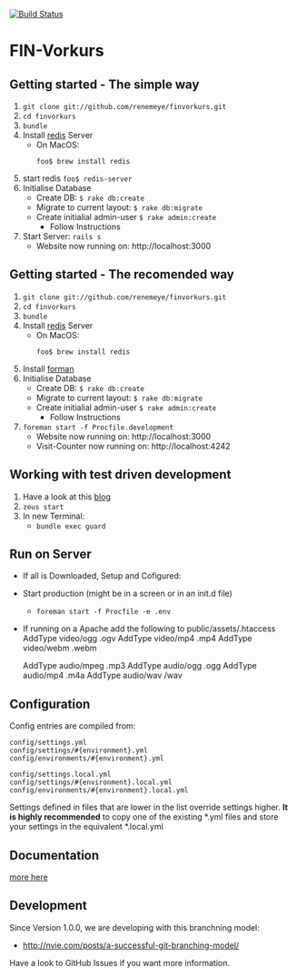 [![Build Status](https://travis-ci.org/renemeye/finvorkurs.png)](https://travis-ci.org/renemeye/finvorkurs)

FIN-Vorkurs
===========

Getting started - **The simple way**
-------------------------------------

1. ```git clone git://github.com/renemeye/finvorkurs.git```
2. ```cd finvorkurs```
3. ``` bundle ```
4. Install [redis](http://redis.io) Server
	* On MacOS:
		```
		foo$ brew install redis
		```
5. start redis
		```
		foo$ redis-server
		```
6. Initialise Database
	* Create DB: ```$ rake db:create```
	* Migrate to current layout: ```$ rake db:migrate```
	* Create initialial admin-user ```$ rake admin:create```
		* Follow Instructions
7. Start Server: ```rails s```
	* Website now running on: http://localhost:3000

Getting started - **The recomended way**
-----------------------------------------

1. ```git clone git://github.com/renemeye/finvorkurs.git```
2. ```cd finvorkurs```
3. ``` bundle ```
4. Install [redis](http://redis.io) Server
	* On MacOS:
		```
		foo$ brew install redis
		```
5. Install [forman](https://github.com/ddollar/foreman)
6. Initialise Database
	* Create DB: ```$ rake db:create```
	* Migrate to current layout: ```$ rake db:migrate```
	* Create initialial admin-user ```$ rake admin:create```
		* Follow Instructions
7. ```foreman start -f Procfile.development```
	* Website now running on: http://localhost:3000
	* Visit-Counter now running on: http://localhost:4242

Working with test driven development
------------------------------------

1. Have a look at this [blog](http://www.ksylvest.com/posts/2012-03-09/faster-testing-in-rails-with-guard-for-zeus-rspec-and-cucumber)
2. ```zeus start```
3. In new Terminal:
	- ```bundle exec guard```


Run on Server
-------------
* If all is Downloaded, Setup and Cofigured:
* Start production (might be in a screen or in an init.d file)
  * ```foreman start -f Procfile -e .env```

* If running on a Apache add the following to public/assets/.htaccess
	AddType video/ogg .ogv
	AddType video/mp4 .mp4
	AddType video/webm .webm

	AddType audio/mpeg .mp3
	AddType audio/ogg .ogg
	AddType audio/mp4 .m4a
	AddType audio/wav /wav

Configuration
-------------
Config entries are compiled from:

    config/settings.yml
    config/settings/#{environment}.yml
    config/environments/#{environment}.yml
    
    config/settings.local.yml
    config/settings/#{environment}.local.yml
    config/environments/#{environment}.local.yml    

Settings defined in files that are lower in the list override settings higher.
**It is highly recommended** to copy one of the existing *.yml files and store your settings in the equivalent *.local.yml

Documentation
-------------
[more here](./doc/README.md)


Development
-----------

Since Version 1.0.0, we are developing with this branchning model:
* http://nvie.com/posts/a-successful-git-branching-model/

Have a look to GitHub Issues if you want more information.
